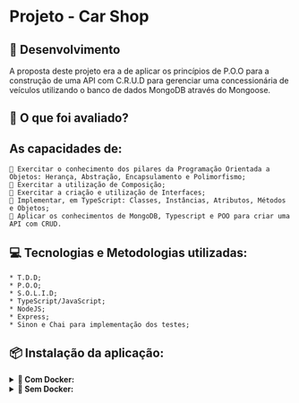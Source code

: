 # Projeto - Car Shop

## 🔨 Desenvolvimento

A proposta deste projeto era a de aplicar os princípios de P.O.O para a construção de uma API com C.R.U.D para gerenciar uma concessionária de veículos utilizando o banco de dados MongoDB através do Mongoose.


## 🎯 O que foi avaliado?

## As capacidades de:

    📌 Exercitar o conhecimento dos pilares da Programação Orientada a Objetos: Herança, Abstração, Encapsulamento e Polimorfismo;
    📌 Exercitar a utilização de Composição;
    📌 Exercitar a criação e utilização de Interfaces;
    📌 Implementar, em TypeScript: Classes, Instâncias, Atributos, Métodos e Objetos;
    📌 Aplicar os conhecimentos de MongoDB, Typescript e POO para criar uma API com CRUD.


## 💻 Tecnologias e Metodologias utilizadas:

    * T.D.D;
    * P.O.O;
    * S.O.L.I.D;
    * TypeScript/JavaScript;
    * NodeJS;
    * Express;
    * Sinon e Chai para implementação dos testes;

## 📦 Instalação da aplicação:

<details>

 <summary><strong> 🐋 Com Docker:</strong></summary>
   <br />

  **⚠ Antes de começar, seu docker-compose precisa estar na versão 1.29 ou superior. [Veja aqui](https://www.digitalocean.com/community/tutorials/how-to-install-and-use-docker-compose-on-ubuntu-20-04-pt) ou [na documentação](https://docs.docker.com/compose/install/) como instalá-lo. No primeiro artigo, você pode substituir onde está com `1.26.0` por `1.29.2`.**

  > :information_source: Rode os serviços `node` e `db` com o comando `docker-compose up -d`.

  - Lembre-se de parar o `mongo` se estiver usando localmente na porta padrão (`27017`), ou adapte, caso queria fazer uso da aplicação em containers
  - Esses serviços irão inicializar um container chamado `car_shop` e outro chamado `car_shop_db`.
  - A partir daqui você pode rodar o container `car_shop` via CLI ou abri-lo no VS Code.

  > :information_source: Use o comando `docker exec -it car_shop bash`.

  - Ele te dará acesso ao terminal interativo do container criado pelo compose, que está rodando em segundo plano.

  > :information_source: Instale as dependências [**Caso existam**] com `npm install` 
  
  - **⚠ Atenção:** Caso opte por utilizar o Docker, **TODOS** os comandos disponíveis no `package.json` (npm start, npm test, npm run dev, ...) devem ser executados **DENTRO** do container, ou seja, no terminal que aparece após a execução do comando `docker exec` citado acima. 
  - **⚠ Atenção:** O **git** dentro do container não vem configurado com suas credenciais. Ou faça os commits fora do container, ou configure as suas credenciais do git dentro do container.
  - **⚠ Atenção:** Não rode o comando npm audit fix! Ele atualiza várias dependências do projeto, e essa atualização gera conflitos com o avaliador.


  <br />

  </details>
  
<details>
  <summary><strong> 💾 Sem Docker: </strong></summary>

  > :information_source: Instale as dependências [**Caso existam**] com `npm install`
  
  **⚠ Atenção:** Não rode o comando npm audit fix! Ele atualiza várias dependências do projeto, e essa atualização gera conflitos com o avaliador.

  - ✨ **Dica:** Para rodar o projeto desta forma, obrigatoriamente você deve ter o `node` instalado em seu computador.
  - ✨ **Dica:** O avaliador espera que a versão do `node` utilizada seja a 16.

  <br>
</details>